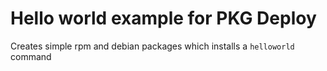 # Hello world example for PKG Deploy

Creates simple rpm and debian packages which installs a `helloworld` command
